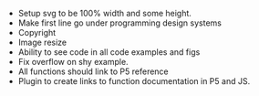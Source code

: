- Setup svg to be 100% width and some height.
- Make first line go under programming design systems
- Copyright
- Image resize
- Ability to see code in all code examples and figs
- Fix overflow on shy example.
- All functions should link to P5 reference
- Plugin to create links to function documentation in P5 and JS.
